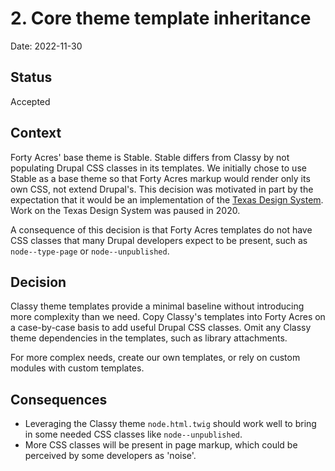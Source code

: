# 2. Core theme template inheritance

Date: 2022-11-30

## Status

Accepted

## Context

Forty Acres' base theme is Stable. Stable differs from Classy by not populating Drupal CSS classes in its templates. We initially chose to use Stable as a base theme so that Forty Acres markup would render only its own CSS, not extend Drupal's. This decision was motivated in part by the expectation that it would be an implementation of the [Texas Design System](https://github.austin.utexas.edu/pres-tds/tds). Work on the Texas Design System was paused in 2020.

A consequence of this decision is that Forty Acres templates do not have CSS classes that many Drupal developers expect to be present, such as `node--type-page` or `node--unpublished`.

## Decision

Classy theme templates provide a minimal baseline without introducing more complexity than we need. Copy Classy's templates into Forty Acres on a case-by-case basis to add useful Drupal CSS classes. Omit any Classy theme dependencies in the templates, such as library attachments.

For more complex needs, create our own templates, or rely on custom modules with custom templates.

## Consequences

 - Leveraging the Classy theme `node.html.twig` should work well to bring in some needed CSS classes like `node--unpublished`.
 - More CSS classes will be present in page markup, which could be perceived by some developers as 'noise'.
